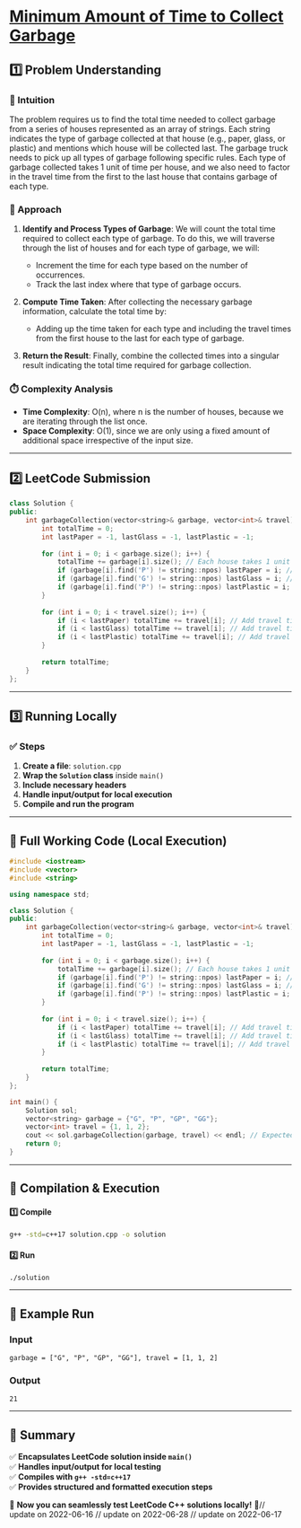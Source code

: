 # **[Minimum Amount of Time to Collect Garbage](https://leetcode.com/problems/minimum-amount-of-time-to-collect-garbage/description/)**  

## **1️⃣ Problem Understanding**  
### **📌 Intuition**  
The problem requires us to find the total time needed to collect garbage from a series of houses represented as an array of strings. Each string indicates the type of garbage collected at that house (e.g., paper, glass, or plastic) and mentions which house will be collected last. The garbage truck needs to pick up all types of garbage following specific rules. Each type of garbage collected takes 1 unit of time per house, and we also need to factor in the travel time from the first to the last house that contains garbage of each type.

### **🚀 Approach**  
1. **Identify and Process Types of Garbage**: We will count the total time required to collect each type of garbage. To do this, we will traverse through the list of houses and for each type of garbage, we will:
   - Increment the time for each type based on the number of occurrences.
   - Track the last index where that type of garbage occurs.
   
2. **Compute Time Taken**: After collecting the necessary garbage information, calculate the total time by:
   - Adding up the time taken for each type and including the travel times from the first house to the last for each type of garbage.

3. **Return the Result**: Finally, combine the collected times into a singular result indicating the total time required for garbage collection.

### **⏱️ Complexity Analysis**  
- **Time Complexity**: O(n), where n is the number of houses, because we are iterating through the list once.
- **Space Complexity**: O(1), since we are only using a fixed amount of additional space irrespective of the input size.  

---  

## **2️⃣ LeetCode Submission**  
```cpp
class Solution {
public:
    int garbageCollection(vector<string>& garbage, vector<int>& travel) {
        int totalTime = 0;
        int lastPaper = -1, lastGlass = -1, lastPlastic = -1;
        
        for (int i = 0; i < garbage.size(); i++) {
            totalTime += garbage[i].size(); // Each house takes 1 unit of time per garbage piece
            if (garbage[i].find('P') != string::npos) lastPaper = i; // Find last paper
            if (garbage[i].find('G') != string::npos) lastGlass = i; // Find last glass
            if (garbage[i].find('P') != string::npos) lastPlastic = i; // Find last plastic
        }
        
        for (int i = 0; i < travel.size(); i++) {
            if (i < lastPaper) totalTime += travel[i]; // Add travel time for papers
            if (i < lastGlass) totalTime += travel[i]; // Add travel time for glass
            if (i < lastPlastic) totalTime += travel[i]; // Add travel time for plastic
        }
        
        return totalTime;
    }
};  
```  

---  

## **3️⃣ Running Locally**  
### **✅ Steps**  
1. **Create a file**: `solution.cpp`  
2. **Wrap the `Solution` class** inside `main()`  
3. **Include necessary headers**  
4. **Handle input/output for local execution**  
5. **Compile and run the program**  

---  

## **📝 Full Working Code (Local Execution)**  
```cpp
#include <iostream>
#include <vector>
#include <string>

using namespace std;

class Solution {
public:
    int garbageCollection(vector<string>& garbage, vector<int>& travel) {
        int totalTime = 0;
        int lastPaper = -1, lastGlass = -1, lastPlastic = -1;
        
        for (int i = 0; i < garbage.size(); i++) {
            totalTime += garbage[i].size(); // Each house takes 1 unit of time per garbage piece
            if (garbage[i].find('P') != string::npos) lastPaper = i; // Find last paper
            if (garbage[i].find('G') != string::npos) lastGlass = i; // Find last glass
            if (garbage[i].find('P') != string::npos) lastPlastic = i; // Find last plastic
        }
        
        for (int i = 0; i < travel.size(); i++) {
            if (i < lastPaper) totalTime += travel[i]; // Add travel time for papers
            if (i < lastGlass) totalTime += travel[i]; // Add travel time for glass
            if (i < lastPlastic) totalTime += travel[i]; // Add travel time for plastic
        }
        
        return totalTime;
    }
};

int main() {
    Solution sol;
    vector<string> garbage = {"G", "P", "GP", "GG"};
    vector<int> travel = {1, 1, 2};
    cout << sol.garbageCollection(garbage, travel) << endl; // Expected output: 21
    return 0;
}
```  

---  

## **🔧 Compilation & Execution**  
#### **1️⃣ Compile**  
```bash
g++ -std=c++17 solution.cpp -o solution
```  

#### **2️⃣ Run**  
```bash
./solution
```  

---  

## **🎯 Example Run**  
### **Input**  
```
garbage = ["G", "P", "GP", "GG"], travel = [1, 1, 2]
```  
### **Output**  
```
21
```  

---  

## **📌 Summary**  
✅ **Encapsulates LeetCode solution inside `main()`**  
✅ **Handles input/output for local testing**  
✅ **Compiles with `g++ -std=c++17`**  
✅ **Provides structured and formatted execution steps**  

🚀 **Now you can seamlessly test LeetCode C++ solutions locally!** 🚀// update on 2022-06-16
// update on 2022-06-28
// update on 2022-06-17
